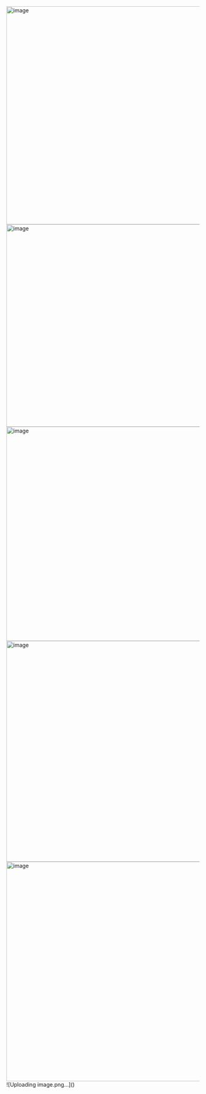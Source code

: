 <img width="568" alt="image" src="https://github.com/user-attachments/assets/7100cb39-4986-4136-8df5-5982e48481d9" />
<img width="527" alt="image" src="https://github.com/user-attachments/assets/97fde527-8ce5-4e6e-89d5-a292ded2a751" />
<img width="558" alt="image" src="https://github.com/user-attachments/assets/00d0eb61-050c-49e1-9619-395cfde683e5" />
<img width="575" alt="image" src="https://github.com/user-attachments/assets/a6101bf4-3496-4162-bae0-1471656dee2e" />
<img width="572" alt="image" src="https://github.com/user-attachments/assets/2362ad4f-1725-4ef4-abad-9a7cfa39eb95" />
![Uploading image.png…]()

